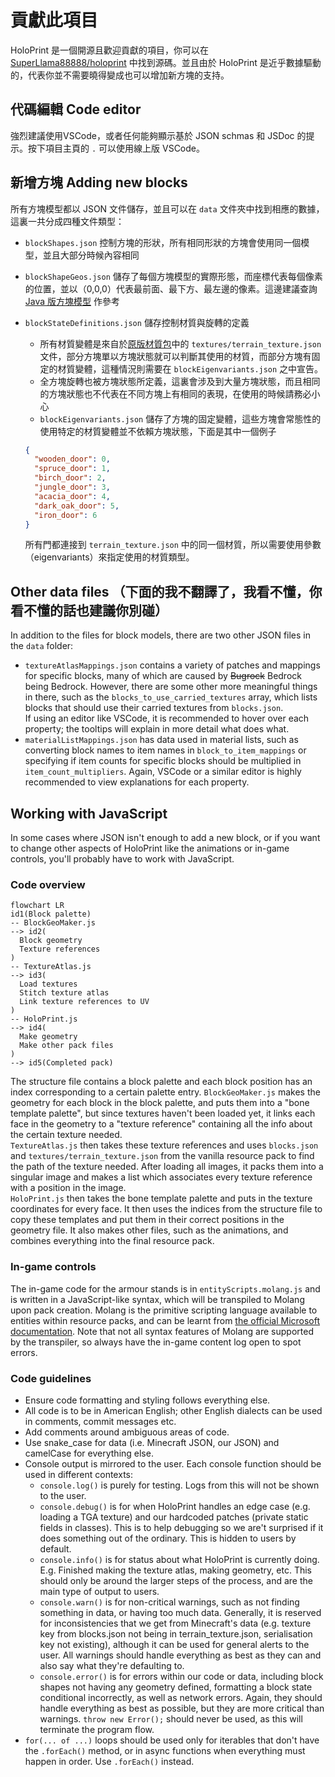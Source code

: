 # 貢獻此項目
HoloPrint 是一個開源且歡迎貢獻的項目，你可以在 [SuperLlama88888/holoprint](https://github.com/SuperLlama88888/holoprint) 中找到源碼。並且由於 HoloPrint 是近乎數據驅動的，代表你並不需要曉得變成也可以增加新方塊的支持。

## 代碼編輯 Code editor
強烈建議使用VSCode，或者任何能夠顯示基於 JSON schmas 和 JSDoc 的提示。按下項目主頁的 `.` 可以使用線上版 VSCode。

## 新增方塊 Adding new blocks
所有方塊模型都以 JSON 文件儲存，並且可以在 `data` 文件夾中找到相應的數據，這裏一共分成四種文件類型：
- `blockShapes.json` 控制方塊的形狀，所有相同形狀的方塊會使用同一個模型，並且大部分時候內容相同

- `blockShapeGeos.json` 儲存了每個方塊模型的實際形態，而座標代表每個像素的位置，並以（0,0,0）代表最前面、最下方、最左邊的像素。這邊建議查詢 [Java 版方塊模型](https://mcasset.cloud/1.21.3/assets/minecraft/models/block) 作參考

- `blockStateDefinitions.json` 儲存控制材質與旋轉的定義
  - 所有材質變體是來自於[原版材質包](https://github.com/Mojang/bedrock-samples/tree/preview/resource_pack)中的 `textures/terrain_texture.json` 文件，部分方塊單以方塊狀態就可以判斷其使用的材質，而部分方塊有固定的材質變體，這種情況則需要在 `blockEigenvariants.json` 之中宣告。
  - 全方塊旋轉也被方塊狀態所定義，這裏會涉及到大量方塊狀態，而且相同的方塊狀態也不代表在不同方塊上有相同的表現，在使用的時候請務必小心
  - `blockEigenvariants.json` 儲存了方塊的固定變體，這些方塊會常態性的使用特定的材質變體並不依賴方塊狀態，下面是其中一個例子
  ```json
  {
  	"wooden_door": 0,
  	"spruce_door": 1,
  	"birch_door": 2,
  	"jungle_door": 3,
  	"acacia_door": 4,
  	"dark_oak_door": 5,
  	"iron_door": 6
  }
  ```
  所有門都連接到 `terrain_texture.json` 中的同一個材質，所以需要使用參數（eigenvariants）來指定使用的材質類型。

## Other data files （下面的我不翻譯了，我看不懂，你看不懂的話也建議你別碰）
In addition to the files for block models, there are two other JSON files in the `data` folder:
- `textureAtlasMappings.json` contains a variety of patches and mappings for specific blocks, many of which are caused by ~~Bugrock~~ Bedrock being Bedrock. However, there are some other more meaningful things in there, such as the `blocks_to_use_carried_textures` array, which lists blocks that should use their carried textures from `blocks.json`.  
  If using an editor like VSCode, it is recommended to hover over each property; the tooltips will explain in more detail what does what.
- `materialListMappings.json` has data used in material lists, such as converting block names to item names in `block_to_item_mappings` or specifying if item counts for specific blocks should be multiplied in `item_count_multipliers`. Again, VSCode or a similar editor is highly recommended to view explanations for each property.

## Working with JavaScript
In some cases where JSON isn't enough to add a new block, or if you want to change other aspects of HoloPrint like the animations or in-game controls, you'll probably have to work with JavaScript.
### Code overview
``` mermaid
flowchart LR
id1(Block palette)
-- BlockGeoMaker.js
--> id2(
  Block geometry
  Texture references
)
-- TextureAtlas.js
--> id3(
  Load textures
  Stitch texture atlas
  Link texture references to UV
)
-- HoloPrint.js
--> id4(
  Make geometry
  Make other pack files
)
--> id5(Completed pack)
```
The structure file contains a block palette and each block position has an index corresponding to a certain palette entry. `BlockGeoMaker.js` makes the geometry for each block in the block palette, and puts them into a "bone template palette", but since textures haven't been loaded yet, it links each face in the geometry to a "texture reference" containing all the info about the certain texture needed.  
`TextureAtlas.js` then takes these texture references and uses `blocks.json` and `textures/terrain_texture.json` from the vanilla resource pack to find the path of the texture needed. After loading all images, it packs them into a singular image and makes a list which associates every texture reference with a position in the image.  
`HoloPrint.js` then takes the bone template palette and puts in the texture coordinates for every face. It then uses the indices from the structure file to copy these templates and put them in their correct positions in the geometry file. It also makes other files, such as the animations, and combines everything into the final resource pack.
### In-game controls
The in-game code for the armour stands is in `entityScripts.molang.js` and is written in a JavaScript-like syntax, which will be transpiled to Molang upon pack creation. Molang is the primitive scripting language available to entities within resource packs, and can be learnt from [the official Microsoft documentation](https://learn.microsoft.com/en-us/minecraft/creator/reference/content/molangreference/examples/molangconcepts/molangintroduction?view=minecraft-bedrock-stable). Note that not all syntax features of Molang are supported by the transpiler, so always have the in-game content log open to spot errors.
### Code guidelines
- Ensure code formatting and styling follows everything else.
- All code is to be in American English; other English dialects can be used in comments, commit messages etc.
- Add comments around ambiguous areas of code.
- Use snake_case for data (i.e. Minecraft JSON, our JSON) and camelCase for everything else.
- Console output is mirrored to the user. Each console function should be used in different contexts:
  - `console.log()` is purely for testing. Logs from this will not be shown to the user.
  - `console.debug()` is for when HoloPrint handles an edge case (e.g. loading a TGA texture) and our hardcoded patches (private static fields in classes). This is to help debugging so we are't surprised if it does something out of the ordinary. This is hidden to users by default.
  - `console.info()` is for status about what HoloPrint is currently doing. E.g. Finished making the texture atlas, making geometry, etc. This should only be around the larger steps of the process, and are the main type of output to users.
  - `console.warn()` is for non-critical warnings, such as not finding something in data, or having too much data. Generally, it is reserved for inconsistencies that we get from  Minecraft's data (e.g. texture key from blocks.json not being in terrain_texture.json, serialisation key not existing), although it can be used for general alerts to the user. All warnings should handle everything as best as they can and also say what they're defaulting to.
  - `console.error()` is for errors within our code or data, including block shapes not having any geometry defined, formatting a block state conditional incorrectly, as well as network errors. Again, they should handle everything as best as possible, but they are more critical than warnings. `throw new Error();` should never be used, as this will terminate the program flow.
- `for(... of ...)` loops should be used only for iterables that don't have the `.forEach()` method, or in async functions when everything must happen in order. Use `.forEach()` instead.
